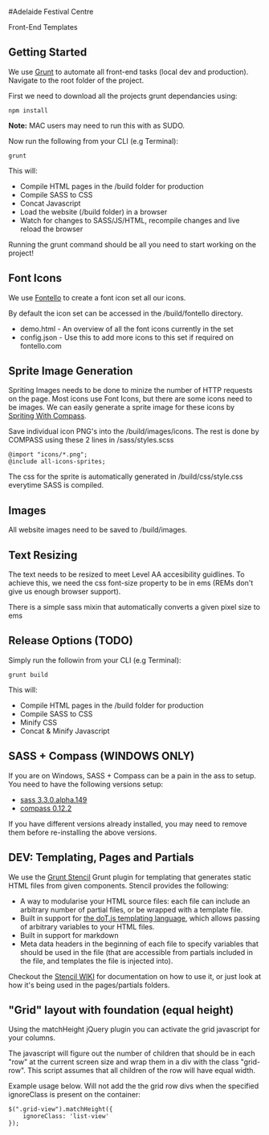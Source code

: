 #Adelaide Festival Centre

Front-End Templates

## Getting Started

We use [Grunt](http://gruntjs.com/) to automate all front-end tasks (local dev and production). Navigate to the root folder of the project.

First we need to download all the projects grunt dependancies using:

    npm install

**Note:** MAC users may need to run this with as SUDO.

Now run the following from your CLI (e.g Terminal):

    grunt

This will:

- Compile HTML pages in the /build folder for production
- Compile SASS to CSS
- Concat Javascript
- Load the website (/build folder) in a browser
- Watch for changes to SASS/JS/HTML, recompile changes and live reload the browser

Running the grunt command should be all you need to start working on the project!


## Font Icons

We use [Fontello](http://fontello.com/) to create a font icon set all our icons.

By default the icon set can be accessed in the /build/fontello directory.

- demo.html - An overview of all the font icons currently in the set
- config.json - Use this to add more icons to this set if required on fontello.com

## Sprite Image Generation

Spriting Images needs to be done to minize the number of HTTP requests on the page. Most icons use Font Icons, but there are some icons need to be images. We can easily generate a sprite image for these icons by [Spriting With Compass](http://compass-style.org/help/tutorials/spriting/).

Save individual icon PNG's into the /build/images/icons. The rest is done by COMPASS using these 2 lines in /sass/styles.scss

    @import "icons/*.png";
    @include all-icons-sprites;

The css for the sprite is automatically generated in /build/css/style.css everytime SASS is compiled.

## Images

All website images need to be saved to /build/images.

## Text Resizing

The text needs to be resized to meet Level AA accesibility guidlines. To achieve this, we need the css font-size property to be in ems (REMs don't give us enough browser support).

There is a simple sass mixin that automatically converts a given pixel size to ems

## Release Options (TODO)

Simply run the followin from your CLI (e.g Terminal):

	grunt build

This will:

- Compile HTML pages in the /build folder for production
- Compile SASS to CSS
- Minify CSS
- Concat & Minify Javascript

## SASS + Compass (WINDOWS ONLY)

If you are on Windows, SASS + Compass can be a pain in the ass to setup. You need to have the following versions setup:

- [sass 3.3.0.alpha.149](https://rubygems.org/gems/sass/versions/3.3.0.alpha.149)
- [compass 0.12.2](http://compass-style.org/install/)

If you have different versions already installed, you may need to remove them before re-installing the above versions.

## DEV: Templating, Pages and Partials

We use the [Grunt Stencil](https://github.com/cambridge-healthcare/grunt-stencil) Grunt plugin for templating that generates static HTML files from given components. Stencil provides the following:

- A way to modularise your HTML source files: each file can include an arbitrary number of partial files, or be wrapped with a template file.
- Built in support for [the doT.js templating language](http://olado.github.io/doT/index.html), which allows passing of arbitrary variables to your HTML files.
- Built in support for markdown
- Meta data headers in the beginning of each file to specify variables that should be used in the file (that are accessible from partials included in the file, and templates the file is injected into).

Checkout the [Stencil WIKI](https://github.com/cambridge-healthcare/grunt-stencil/wiki) for documentation on how to use it, or just look at how it's being used in the pages/partials folders.


## "Grid" layout with foundation (equal height)

Using the matchHeight jQuery plugin you can activate the grid javascript for your columns.

The javascript will figure out the number of children that should be in each "row" at the current screen size and wrap them in a div with the class "grid-row". This script assumes that all children of the row will have equal width.

Example usage below. Will not add the the grid row divs when the specified ignoreClass is present on the container:

    $(".grid-view").matchHeight({
        ignoreClass: 'list-view'
    });
